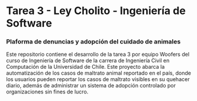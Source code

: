 # Tarea 3 - Ley Cholito - Ingeniería de Software

### Plaforma de denuncias y adopción del cuidado de animales

Este repositorio contiene el desarrollo de la tarea 3 por equipo Woofers del curso de Ingeniería de Software de la carrera de Ingeniería Civil en Computación de la Universidad de Chile. Este proyecto abarca la automatización de los casos de maltrato animal
reportado en el país, donde los usuarios pueden reportar los casos de maltrato visibles en su quehacer diario, además de administrar un sistema de adopción controlado por organizaciones sin fines de lucro.
